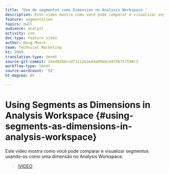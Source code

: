 ```yaml
---
title: 'Uso de segmentos como Dimension no Analysis Workspace '
description: Este vídeo mostra como você pode comparar e visualizar segmentos usando-os como uma dimensão no Analysis Workspace.
feature: segmentation
topics: null
audience: analyst
activity: use
doc-type: feature video
author: Doug Moore
team: Technical Marketing
kt: 2009
translation-type: tm+mt
source-git-commit: 24ad92b0ccdf1112e3ed4a0968cd47db757598c3
workflow-type: tm+mt
source-wordcount: '52'
ht-degree: 0%

---
```



# Using Segments as Dimensions in Analysis Workspace {#using-segments-as-dimensions-in-analysis-workspace}

Este vídeo mostra como você pode comparar e visualizar segmentos usando-os como uma dimensão no Analysis Workspace.

>[!VIDEO](https://video.tv.adobe.com/v/23974/?quality=12)